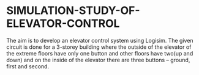 # SIMULATION-STUDY-OF-ELEVATOR-CONTROL
The aim is to develop an elevator control system using Logisim.
The given circuit is done for a 3-storey building where the outside of the elevator of the extreme floors have only one button and other floors have two(up and down) and on the inside of the elevator there are three buttons – ground, first and second.
